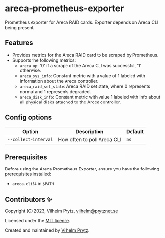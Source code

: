 # areca-prometheus-exporter

Prometheus exporter for Areca RAID cards. Exporter depends on Areca CLI being present.

## Features

- Provides metrics for the Areca RAID card to be scraped by Prometheus.
- Supports the following metrics:
  - `areca_up`: '0' if a scrape of the Areca CLI was successful, '1' otherwise.
  - `areca_sys_info`: Constant metric with a value of 1 labeled with information about the Areca controller.
  - `areca_raid_set_state`: Areca RAID set state, where 0 represents normal and 1 represents degraded.
  - `areca_disk_info`: Constant metric with value 1 labeled with info about all physical disks attached to the Areca controller.

## Config options

| Option               | Description                 | Default |
| -------------------- | --------------------------- | ------- |
| `--collect-interval` | How often to poll Areca CLI | `5s`    |

## Prerequisites

Before using the Areca Prometheus Exporter, ensure you have the following prerequisites installed:

- `areca.cli64` in `$PATH`

## Contributors ✨

Copyright (C) 2023, Vilhelm Prytz, <vilhelm@prytznet.se>

Licensed under the [MIT license](LICENSE).

Created and maintained by [Vilhelm Prytz](https://github.com/vilhelmprytz).
